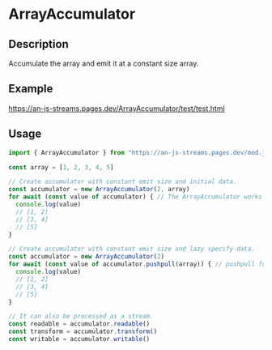 # ArrayAccumulator

## Description
Accumulate the array and emit it at a constant size array.

## Example
https://an-js-streams.pages.dev/ArrayAccumulator/test/test.html

## Usage
```ts
import { ArrayAccumulator } from "https://an-js-streams.pages.dev/mod.js"

const array = [1, 2, 3, 4, 5]

// Create accumulator with constant emit size and initial data.
const accumulator = new ArrayAccumulator(2, array)
for await (const value of accumulator) { // The ArrayAccumulator works as an AsyncGenerator.
  console.log(value)
  // [1, 2]
  // [3, 4]
  // [5]
}

// Create accumulator with constant emit size and lazy specify data.
const accumulator = new ArrayAccumulator(2)
for await (const value of accumulator.pushpull(array)) { // pushpull function is Push and pull at the same time.
  console.log(value)
  // [1, 2]
  // [3, 4]
  // [5]
}

// It can also be processed as a stream.
const readable = accumulator.readable()
const transform = accumulator.transform()
const writable = accumulator.writable()
```